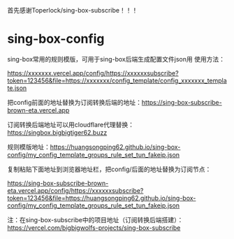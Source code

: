 首先感谢Toperlock/sing-box-subscribe！！！
# sing-box-config
sing-box常用的规则模版，可用于sing-box后端生成配置文件json用
使用方法：

https://xxxxxxx.vercel.app/config/https://xxxxxxsubscribe?token=123456&file=https://xxxxxxx/config_template/config_xxxxxxx_template.json

把config前面的地址替换为订阅转换后端的地址：https://sing-box-subscribe-brown-eta.vercel.app

订阅转换后端地址可以用cloudflare代理替换：https://singbox.bigbigtiger62.buzz

规则模版地址：https://huangsongping62.github.io/sing-box-config/my_config_template_groups_rule_set_tun_fakeip.json

复制粘贴下面地址到浏览器地址栏，把config/后面的地址替换为订阅节点：

https://sing-box-subscribe-brown-eta.vercel.app/config/https://xxxxxxsubscribe?token=123456&file=https://huangsongping62.github.io/sing-box-config/my_config_template_groups_rule_set_tun_fakeip.json

注：在sing-box-subscribe中的项目地址（订阅转换后端搭建）：
https://vercel.com/bigbigwolfs-projects/sing-box-subscribe
